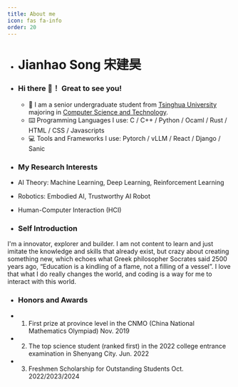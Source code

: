 ```yaml
---
title: About me
icon: fas fa-info
order: 20
---
```

- # Jianhao Song  宋建昊
- ### Hi there 👋！ Great to see you!

  - 🏫  I am a senior undergraduate student from [Tsinghua University](https://www.tsinghua.edu.cn/) majoring in [Computer Science and Technology](https://www.cs.tsinghua.edu.cn/).
  - ⌨️  Programming Languages I use: C / C++ / Python / Ocaml / Rust / HTML / CSS / Javascripts
  - 💻  Tools and Frameworks I use: Pytorch / vLLM / React / Django / Sanic  

- ### My Research Interests

- AI Theory: Machine Learning, Deep Learning, Reinforcement Learning
- Robotics: Embodied AI, Trustworthy AI Robot
- Human-Computer Interaction (HCI)

- ### Self Introduction 
I'm a innovator, explorer and builder. I am not content to learn and just imitate the knowledge and skills that already exist, but crazy about creating something new, which echoes what Greek philosopher Socrates said 2500 years ago, “Education
is a kindling of a flame, not a filling of a vessel”. I love that what I do really changes the world, and coding is a way for me to interact with this world.
- ### Honors and Awards

- 1. First prize at province level in the CNMO (China National Mathematics Olympiad) Nov. 2019
- 2. The top science student (ranked first) in the 2022 college entrance examination in Shenyang City. Jun. 2022
- 3. Freshmen Scholarship for Outstanding Students Oct. 2022/2023/2024
